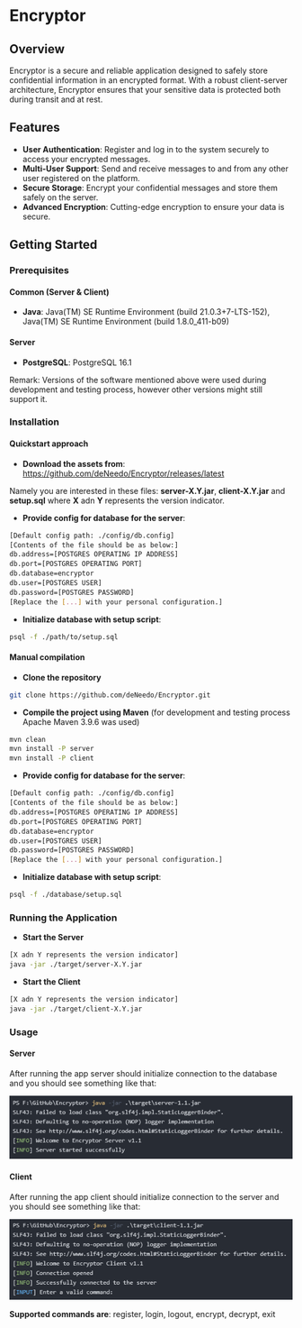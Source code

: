 # Encryptor
## Overview
Encryptor is a secure and reliable application designed to safely store confidential information in an encrypted format. With a robust client-server architecture, Encryptor ensures that your sensitive data is protected both during transit and at rest.
## Features
- **User Authentication**: Register and log in to the system securely to access your encrypted messages.
- **Multi-User Support**: Send and receive messages to and from any other user registered on the platform.
- **Secure Storage**: Encrypt your confidential messages and store them safely on the server.
- **Advanced Encryption**: Cutting-edge encryption to ensure your data is secure.
## Getting Started
### Prerequisites
#### Common (Server & Client)
- **Java**: Java(TM) SE Runtime Environment (build 21.0.3+7-LTS-152), Java(TM) SE Runtime Environment (build 1.8.0_411-b09)
#### Server
- **PostgreSQL**: PostgreSQL 16.1

Remark: Versions of the software mentioned above were used during development and testing process, however other versions might still support it.
### Installation
#### Quickstart approach
- **Download the assets from**: https://github.com/deNeedo/Encryptor/releases/latest

Namely you are interested in these files: **server-X.Y.jar**, **client-X.Y.jar** and **setup.sql** where **X** adn **Y** represents the version indicator.
- **Provide config for database for the server**:
```bash
[Default config path: ./config/db.config]
[Contents of the file should be as below:]
db.address=[POSTGRES OPERATING IP ADDRESS]
db.port=[POSTGRES OPERATING PORT]
db.database=encryptor
db.user=[POSTGRES USER]
db.password=[POSTGRES PASSWORD]
[Replace the [...] with your personal configuration.]
```
- **Initialize database with setup script**:
```bash
psql -f ./path/to/setup.sql
```
#### Manual compilation
- **Clone the repository**
```bash
git clone https://github.com/deNeedo/Encryptor.git
```
- **Compile the project using Maven** (for development and testing process Apache Maven 3.9.6 was used)
```bash
mvn clean
mvn install -P server
mvn install -P client
```
- **Provide config for database for the server**:
```bash
[Default config path: ./config/db.config]
[Contents of the file should be as below:]
db.address=[POSTGRES OPERATING IP ADDRESS]
db.port=[POSTGRES OPERATING PORT]
db.database=encryptor
db.user=[POSTGRES USER]
db.password=[POSTGRES PASSWORD]
[Replace the [...] with your personal configuration.]
```
- **Initialize database with setup script**:
```bash
psql -f ./database/setup.sql
```
### Running the Application
- **Start the Server**
```bash
[X adn Y represents the version indicator]
java -jar ./target/server-X.Y.jar
```
- **Start the Client**
```bash
[X adn Y represents the version indicator]
java -jar ./target/client-X.Y.jar
```
### Usage
#### Server
After running the app server should initialize connection to the database and you should see something like that:

![alt text](./assets/server_start.png)
#### Client
After running the app client should initialize connection to the server and you should see something like that:

![alt text](./assets/client_start.png)

**Supported commands are**: register, login, logout, encrypt, decrypt, exit